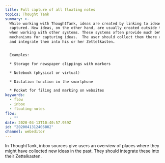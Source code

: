 ```yaml
---
title: Full capture of all floating notes
topics: Thought Tank
summary: >-
  While working with ThoughtTank, ideas are created by linking to ideas already
  captured. New ideas, on the other hand, are usually created outside the system
  when working with other systems. These systems often provide much better
  mechanisms for capturing ideas.  The user should collect them there regularly
  and integrate them into his or her Zettelkasten.


  Examples:

  * Storage for newspaper clippings with markers

  * Notebook (physical or virtual)

  * Dictation function in the smartphone

  * Pocket for filing and marking on websites
keywords:
  - flow
  - inbox
  - floating-notes
flow:
  - ""
date: 2020-04-13T10:40:57.959Z
id: "2020041312405802"
channel: webeditor
---
```

In ThoughtTank, inbox sources give users an overview of places where they might have collected new ideas in the past. They should integrate these into their Zettelkasten.